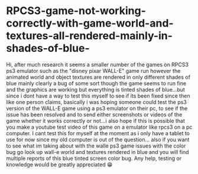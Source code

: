 # RPCS3-game-not-working-correctly-with-game-world-and-textures-all-rendered-mainly-in-shades-of-blue-
Hi, after much research it seems a smaller number of the games on RPCS3 ps3 emulator such as the "disney pixar WALL-E" game run however the animated world and object textures  are rendered in only different shades of blue mainly clearly a bug of some sort though the game seems to run fine and the graphics are working but everything is tinted shades of blue...but since i dont have a way to test this myself to see if its been fixed since then like one person claims, basically i was hoping someone could test the ps3 version of the WALL-E game using a ps3 emulator on their pc, to see if the issue has been resolved and to send either screenshots or videos of the game whether it works correctly or not...i also hope if this is possible that you make a youtube test video of this game on a emulator like rpcs3 on a pc computer. I cant test this for myself at the moment as i only have a tablet to use for now since my old computer is out of the question... also if you want to see what im taking about with the walle ps3 game issues with the color bug go look up wall-e world and textures rendered in blue and you will find multiple reports of this blue tinted screen color bug. Any help, testing or knowledge would be greatly appreciated 😁
